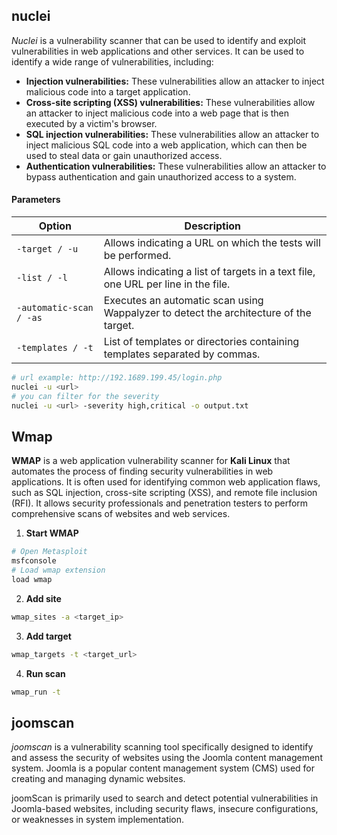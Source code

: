 ## nuclei
*Nuclei* is a vulnerability scanner that can be used to identify and exploit vulnerabilities in web applications and other services.
It can be used to identify a wide range of vulnerabilities, including:

- **Injection vulnerabilities:** These vulnerabilities allow an attacker to inject malicious code into a target application.
- **Cross-site scripting (XSS) vulnerabilities:** These vulnerabilities allow an attacker to inject malicious code into a web page that is then executed by a victim's browser.
- **SQL injection vulnerabilities:** These vulnerabilities allow an attacker to inject malicious SQL code into a web application, which can then be used to steal data or gain unauthorized access.
- **Authentication vulnerabilities:** These vulnerabilities allow an attacker to bypass authentication and gain unauthorized access to a system.

#### Parameters
| Option                  | Description                                                                           |
| ----------------------- | ------------------------------------------------------------------------------------- |
| `-target / -u`          | Allows indicating a URL on which the tests will be performed.                         |
| `-list / -l`            | Allows indicating a list of targets in a text file, one URL per line in the file.     |
| `-automatic-scan / -as` | Executes an automatic scan using Wappalyzer to detect the architecture of the target. |
| `-templates / -t`       | List of templates or directories containing templates separated by commas.            |

```bash
# url example: http://192.1689.199.45/login.php
nuclei -u <url> 
# you can filter for the severity
nuclei -u <url> -severity high,critical -o output.txt
```

## Wmap

**WMAP** is a web application vulnerability scanner for **Kali Linux** that automates the process of finding security vulnerabilities in web applications. It is often used for identifying common web application flaws, such as SQL injection, cross-site scripting (XSS), and remote file inclusion (RFI). It allows security professionals and penetration testers to perform comprehensive scans of websites and web services.

1. **Start WMAP**
```bash
# Open Metasploit
msfconsole
# Load wmap extension
load wmap
```
2. **Add site**
```bash
wmap_sites -a <target_ip>
```
3. **Add target**
```bash
wmap_targets -t <target_url>
```
4. **Run scan**
```bash
wmap_run -t
```




## joomscan
*joomscan* is a vulnerability scanning tool specifically designed to identify and assess the security of websites using the Joomla content management system. Joomla is a popular content management system (CMS) used for creating and managing dynamic websites.

joomScan is primarily used to search and detect potential vulnerabilities in Joomla-based websites, including security flaws, insecure configurations, or weaknesses in system implementation.

